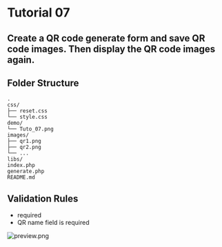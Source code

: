 # Tutorial 07

## Create a QR code generate form and save QR code images. Then display the QR code images again.

## Folder Structure
```
.
css/
├── reset.css
└── style.css
demo/
└── Tuto_07.png
images/
├── qr1.png
├── qr2.png
└── ...
libs/
index.php
generate.php
README.md
```

## Validation Rules
- required
- QR name field is required

![preview.png](preview.png)

